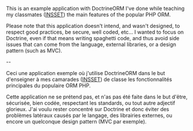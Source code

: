 This is an example application with DoctrineORM I've done while teaching my classmates ([INSSET](http://www.insset.u-picardie.fr/site/licencepro_web "INstitut Supérieur des Sciences Et Techniques")) the main features of the popular PHP ORM. 

Please note that this application doesn't intend, and wasn't designed, to respect good practices, be secure, well coded, etc... I wanted to focus on Doctrine, even if that means writing spaghetti code, and thus avoid side issues that can come from the language, external libraries, or a design pattern (such as MVC).

-- 

Ceci une application exemple où j'utilise DoctrineORM dans le but d'enseigner à mes camarades ([INSSET](http://www.insset.u-picardie.fr/site/licencepro_web "INstitut Supérieur des Sciences Et Techniques")) de classe les fonctionnalités principales du populaire ORM PHP. 

Cette application ne se prétend pas, et n'as pas été faite dans le but d'être, sécurisée, bien codée, respectant les standards, ou tout autre adjectif glorieux. J'ai voulu rester concentré sur Doctrine et donc éviter des problèmes latéraux causés par le langage, des librairies externes, ou encore un quelconque design pattern (MVC par exemple). 